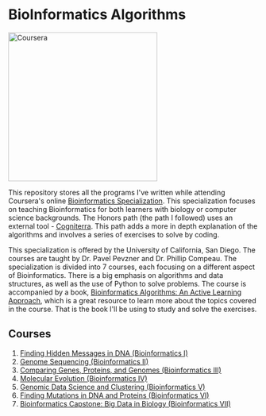 # BioInformatics Algorithms

<p align="left">
  <img src="https://companieslogo.com/img/orig/COUR_BIG-e3284ace.png?t=1720244491" width="300" title="Coursera">
</p>

This repository stores all the programs I've written while attending Coursera's online [Bioinformatics Specialization](https://www.coursera.org/specializations/bioinformatics). This specialization focuses on teaching Bioinformatics for both learners with biology or computer science backgrounds. The Honors path (the path I followed) uses an external tool - [Cogniterra](https://cogniterra.org/). This path adds a more in depth explanation of the algorithms and involves a series of exercises to solve by coding.

This specialization is offered by the University of California, San Diego. The courses are taught by Dr. Pavel Pevzner and Dr. Phillip Compeau. The specialization is divided into 7 courses, each focusing on a different aspect of Bioinformatics. There is a big emphasis on algorithms and data structures, as well as the use of Python to solve problems. The course is accompanied by a book, [Bioinformatics Algorithms: An Active Learning Approach](http://bioinformaticsalgorithms.com/), which is a great resource to learn more about the topics covered in the course. That is the book I'll be using to study and solve the exercises.

## Courses

1. [Finding Hidden Messages in DNA (Bioinformatics I)](https://www.coursera.org/learn/dna-analysis?specialization=bioinformatics)
2. [Genome Sequencing (Bioinformatics II)](https://www.coursera.org/learn/genome-sequencing?specialization=bioinformatics)
3. [Comparing Genes, Proteins, and Genomes (Bioinformatics III)](https://www.coursera.org/learn/comparing-genomes?specialization=bioinformatics)
4. [Molecular Evolution (Bioinformatics IV)](https://www.coursera.org/learn/molecular-evolution?specialization=bioinformatics)
5. [Genomic Data Science and Clustering (Bioinformatics V)](https://www.coursera.org/learn/genomic-data?specialization=bioinformatics)
6. [Finding Mutations in DNA and Proteins (Bioinformatics VI)](https://www.coursera.org/learn/dna-mutations?specialization=bioinformatics)
7. [Bioinformatics Capstone: Big Data in Biology (Bioinformatics VII)](https://www.coursera.org/learn/bioinformatics-project?specialization=bioinformatics)
